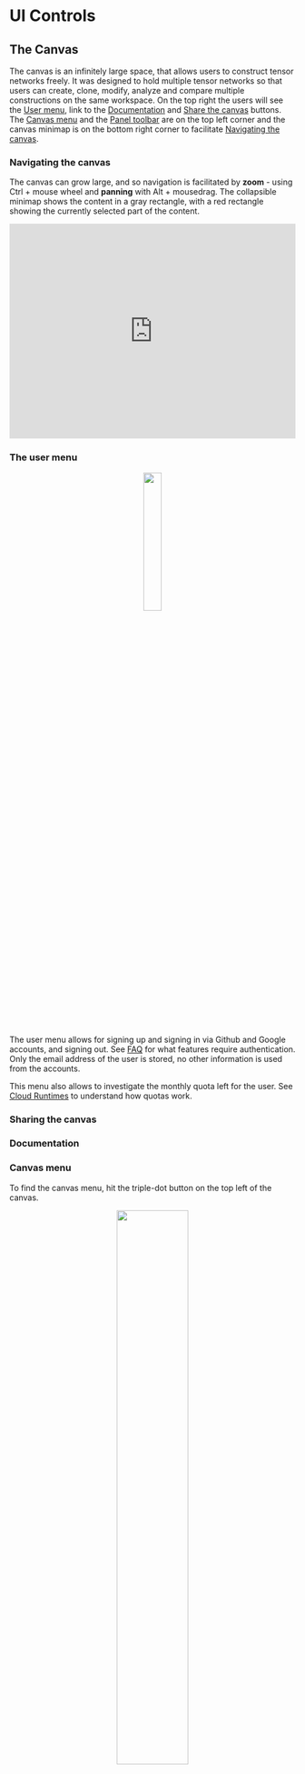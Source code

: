 # UI Controls

## The Canvas

The canvas is an infinitely large space, that allows users to construct tensor
networks freely. It was designed to hold multiple tensor networks so that users
can create, clone, modify, analyze and compare multiple constructions on the
same workspace. On the top right the users will see the
[User menu](#the-user-menu), link to the [Documentation](#documentation) and
[Share the canvas](#sharing-the-canvas) buttons. The [Canvas menu](#canvas-menu)
and the [Panel toolbar](#panel-toolbar) are on the top left corner and the
canvas minimap is on the bottom right corner to facilitate
[Navigating the canvas](#navigating-the-canvas).

### Navigating the canvas

The canvas can grow large, and so navigation is facilitated by **zoom** - using
Ctrl + mouse wheel and **panning** with Alt + mousedrag. The collapsible minimap
shows the content in a gray rectangle, with a red rectangle showing the
currently selected part of the content.

<div style="padding:75% 0 0 0;position:relative;"><iframe src="https://player.vimeo.com/video/1106954448?badge=0&autopause=0&player_id=0&app_id=58479&autoplay=1&loop=1&unmute_button=0&byline=0&portrait=0&share=0" frameborder="0" allow="autoplay; fullscreen; picture-in-picture; clipboard-write; encrypted-media" referrerpolicy="strict-origin-when-cross-origin" style="position:absolute;top:0;left:0;width:100%;height:100%;" title="canvas_zoom_video"></iframe></div><script src="https://player.vimeo.com/api/player.js"></script>

### The user menu

<center>
<img src="/docs/fig/user_menu.png" width="25%">
</center>

The user menu allows for signing up and signing in via Github and Google
accounts, and signing out. See [FAQ](../faq.md) for what features require
authentication. Only the email address of the user is stored, no other
information is used from the accounts.

This menu also allows to investigate the monthly quota left for the user. See
[Cloud Runtimes](./runtimes.md/#free-planqtn-cloud-runtime) to understand how
quotas work.

### Sharing the canvas

### Documentation

### Canvas menu

To find the canvas menu, hit the triple-dot button on the top left of the
canvas.

<center>
<img src="/docs/fig/canvas_menu.png" width="50%">
</center>

#### Canvas menu - Display settings

<center>
<img src="/docs/fig/canvas_menu_display_settings.png" width="50%">
</center>

#### Canvas menu - Panel settings

<center>
<img src="/docs/fig/canvas_menu_panel_settings.png" width="50%">
</center>

#### Canvas menu - Export

<center>
<img src="/docs/fig/canvas_menu_export.png" width="50%">
</center>

### Panel Toolbar

With the panel toolbar the user can control the visibility of the

-   [Building Blocks Panel](#building-blocks-panel) - building blocks (tensors
    and networks) for tensor network construction
-   [Canvases Panel](#canvases-panel) - to manage the user's canvases
-   [Details Panel](#details-panel) - to show the details of the canvas, a
    selected lego or a selected subnetwork
-   [Subnets Panel](#subnets-panel) - to manage cached sub networks and related
    calculations
-   [Floating toolbar](#floating-toolbar) - for selected subnetworks

<center>
<img src="/docs/fig/panel_toolbar.png" width="50%">
</center>

### Hotkeys

| Hotkey             | Action                                                                 | Category              |
| ------------------ | ---------------------------------------------------------------------- | --------------------- |
| f                  | fuse LEGO                                                              | subnet transformation |
| p                  | pull out same colored leg                                              | ZX transformation     |
| Ctrl+A / Cmd+A     | select all LEGOs on canvas                                             | Canvas controls       |
| Ctrl+C / Cmd+C     | copy selected LEGOs and their internal connections                     | Canvas controls       |
| Ctrl+V / Cmd+V     | paste copied LEGOs and their internal connections at the mouse pointer | Canvas controls       |
| Delete / Backspace | delete selected LEGOs and their internal and external connections      | Canvas controls       |

## Building Blocks Panel

PlanqTN supports two types of building blocks, tensors and networks. They can be
accessed through the Building Blocks Panel accordion, Tensors on the top and
Networks on the bottom.

Tensors can be dragged from the Building Blocks Panel, to the canvas. See more
details on the supported LEGOs in [Build tensor networks](./build.md).

<center>
<img src="/docs/fig/building_blocks_tensors.png" width="50%">
</center>

Networks on the other hand are just simple buttons, and the generated network
will be placed around the origin of the canvas. See more details on the
supported parametrized tensor networks in [Build tensor networks](./build.md).

<center>
<img src="/docs/fig/building_blocks_networks.png" width="50%">
</center>

## Canvases Panel

The Canvases Panel let's you maintain the canvases in the local storage of your
browser. All the data you have is stored locally as of the first version of
PlanqTN.

<center>
<img src="/docs/fig/canvases_panel.png" width="50%">
</center>

You can delete a canvas by hitting the trash can icon, or by selecting multiple
ones and hitting the _Delete All_ button. You can create a new canvas by
clicking the New Canvas button. The Canvases panel can be activated from the
[Canvas Menu](#canvas-menu) or using the [Panel Toolbar](#panel-toolbar).

<center>
<img src="/docs/fig/canvases_panel_selected.png" width="50%">
</center>

## Details Panel

The Details Panel gives an overview of the canvas, the selected LEGO or the
selected subnetwork.

For the canvas it shows the number of LEGOs.

<center>
<img src="/docs/fig/details-panel_canvas.png" width="70%">
</center>

For LEGOs and subnetworks it has 4 sections:

1. **The toolbar**, with actions enabled specific to the selection. This is the
   same as the [Floating toolbar](#floating-toolbar) next the selections when
   it's enabled.
2. **The Info panel**, with some details about the LEGO/subnetwork, allowing for
   renaming the LEGO/subnetwork.
3. The collapsible **Parity Check Matrix section** - for LEGOs, this has the
   default parity check matrix. For a subnet the parity check matrix calculation
   has to be requested and stored. This action caches the subnet and names it by
   default by the number of LEGOs (of course the name can be changed
   afterwards). The
   [Parity Check Matrix widget](#the-parity-check-matrix-widget) is interactive,
   and allows for highlighting connections / dangling legs and reconfiguring the
   generators.
4. The collapsible **Weight enumerator calculations section** - when
   [calculating weight enumerators](./analyze.md#weight-enumerator-polynomial-calculations),
   new tasks and their results appear here. They can be deleted and collapsed.

<center>
<img src="/docs/fig/details-panel-lego.png" width="70%">
</center>

### The Parity Check Matrix widget

The Parity Check Matrix widget is an interactive tool to explore the Pauli
stabilizers of a stabilizer state or subspace. It shows when the given
stabilizer generators are CSS or non-CSS. It provides its own menu for
interactions and allows for certain sorting the generators, combining the
generators, selecting them for highlights in the tensor network and navigating
to the columns corresponding to the LEGOs with the given legs.

In these example video snippets we'll walk you through these.

1. In this video we show the parity check matrix of a LEGO on the details panel
   and then calculate the parity check matrix for a subnet, and name it My
   network. Then we show how clicking with Alt + Click can give a temporary
   highlight and navigation to the corresponding LEGO:
     <div style="padding:56.25% 0 0 0;position:relative;"><iframe src="https://player.vimeo.com/video/1107465592?badge=0&autopause=0&player_id=0&app_id=58479&autoplay=1&loop=1&unmute_button=0&byline=0&portrait=0" frameborder="0" allow="autoplay; fullscreen; picture-in-picture; clipboard-write; encrypted-media; web-share" referrerpolicy="strict-origin-when-cross-origin" style="position:absolute;top:0;left:0;width:100%;height:100%;" title="Parity Check Matrix for LEGOs and a subnet + navigation"></iframe></div><script src="https://player.vimeo.com/api/player.js"></script>
2. Then, using the menu of the PCM widget, we'll CSS sort the generators, and
   then we sort them by stabilizer weight. Dragging the rows, we recombine the
   generators, while the weight label gets automatically updated. Finally, we
   reset the by hitting "Recalculate".
     <div style="padding:56.25% 0 0 0;position:relative;"><iframe src="https://player.vimeo.com/video/1107473285?badge=0&autopause=0&player_id=0&app_id=58479&autoplay=1&muted=1&loop=1&unmute_button=0&byline=0&portrait=0" frameborder="0" allow="autoplay; fullscreen; picture-in-picture; clipboard-write; encrypted-media; web-share" referrerpolicy="strict-origin-when-cross-origin" style="position:absolute;top:0;left:0;width:100%;height:100%;" title="pcm_02_menu_sort_reset"></iframe></div><script src="https://player.vimeo.com/api/player.js"></script>
3. We create a subspace tensor network with the identity stopper and copy the
   PCM as a numpy array as well as a
   [QDistRnd](https://github.com/QEC-pages/QDistRnd) instruction for distance
   calculation.<div style="padding:56.25% 0 0 0;position:relative;"><iframe src="https://player.vimeo.com/video/1107481001?badge=0&autopause=0&player_id=0&app_id=58479&autoplay=1&muted=1&loop=1&unmute_button=0&byline=0&portrait=0" frameborder="0" allow="autoplay; fullscreen; picture-in-picture; clipboard-write; encrypted-media; web-share" referrerpolicy="strict-origin-when-cross-origin" style="position:absolute;top:0;left:0;width:100%;height:100%;" title="pcm_03_menu_np_and_gap"></iframe></div><script src="https://player.vimeo.com/api/player.js"></script>
4. Highlighting the tensor network is possible through LEGO-level row selections

    1. by single click on a row - selects/unselects a single row
    2. Ctrl+Click / Cmd + Click on a row adds/removes the row to/from the
       selection
    3. Clearing the selection is also possible by using the Clear highlights
       button on the toolbar from the Details Panel
       <div style="padding:56.25% 0 0 0;position:relative;"><iframe src="https://player.vimeo.com/video/1107484255?badge=0&autopause=0&player_id=0&app_id=58479&autoplay=1&muted=1&loop=1&unmute_button=0&byline=0&portrait=0" frameborder="0" allow="autoplay; fullscreen; picture-in-picture; clipboard-write; encrypted-media; web-share" referrerpolicy="strict-origin-when-cross-origin" style="position:absolute;top:0;left:0;width:100%;height:100%;" title="highlight LEGO legs"></iframe></div><script src="https://player.vimeo.com/api/player.js"></script>

5. Highlight the tensor network using tensor network level stabilizer generator
   is possible for the dangling legs as of now, internal legs have to be
   manually highlighted currently, track
   [Github issue #129](https://github.com/planqtn/planqtn/issues/129) for
   updates on automated internal leg highlights.
     <div style="padding:56.25% 0 0 0;position:relative;"><iframe src="https://player.vimeo.com/video/1107487481?badge=0&autopause=0&player_id=0&app_id=58479&autoplay=1&muted=1&loop=1&unmute_button=0&byline=0&portrait=0" frameborder="0" allow="autoplay; fullscreen; picture-in-picture; clipboard-write; encrypted-media; web-share" referrerpolicy="strict-origin-when-cross-origin" style="position:absolute;top:0;left:0;width:100%;height:100%;" title="highlight dangling legs of tensor network"></iframe></div><script src="https://player.vimeo.com/api/player.js"></script>

## Subnets Panel

!!! warning

    Under construction [TODO: finish]

## Floating Toolbar

!!! warning

    Under construction [TODO: finish]
